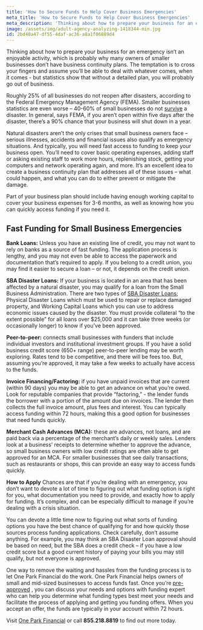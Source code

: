```yaml
---
title: 'How to Secure Funds to Help Cover Business Emergencies'
meta_title: 'How to Secure Funds to Help Cover Business Emergencies'
meta_description: 'Thinking about how to prepare your business for an emergency isn’t an enjoyable activity. Part of your business plan should include having enough working capital to cover your business expenses for 3-6 months, as well as knowing how you can quickly access funding if you need it.'
image: /assets/img/adult-agency-analyzing-1418344-min.jpg
id: 2bd40a47-df55-4daf-ac36-a8a1f06889d4
---
```

Thinking about how to prepare your business for an emergency isn’t an enjoyable activity, which is probably why many owners of smaller businesses don’t have business continuity plans. The temptation is to cross your fingers and assume you’ll be able to deal with whatever comes, when it comes - but statistics show that without a detailed plan, you will probably go out of business.

Roughly 25% of all businesses do not reopen after disasters, according to the Federal Emergency Management Agency (FEMA). Smaller businesses statistics are even worse – 40-60% of small businesses do not [survive](https://www.fema.gov/media-library-data/1441212988001-1aa7fa978c5f999ed088dcaa815cb8cd/3a_BusinessInfographic-1.pdf) a disaster. In general, says FEMA, if you aren’t open within five days after the disaster, there’s a 90% chance that your business will shut down in a year.

Natural disasters aren’t the only crises that small business owners face – serious illnesses, accidents and financial issues also qualify as emergency situations. And typically, you will need fast access to funding to keep your business open. You’ll need to cover basic operating expenses, adding staff or asking existing staff to work more hours, replenishing stock, getting your computers and network operating again, and more. It’s an excellent idea to create a business continuity plan that addresses all of these issues – what could happen, and what you can do to either prevent or mitigate the damage. 

Part of your business plan should include having enough working capital to cover your business expenses for 3-6 months, as well as knowing how you can quickly access funding if you need it.  

## Fast Funding for Small Business Emergencies
**Bank Loans:** Unless you have an existing line of credit, you may not want to rely on banks as a source of fast funding. The application process is lengthy, and you may not even be able to access the paperwork and documentation that’s required to apply. If you belong to a credit union, you may find it easier to secure a loan – or not, it depends on the credit union.

**SBA Disaster Loans:** If your business is located in an area that has been affected by a natural disaster, you may qualify for a loan from the Small Business Administration. There are two types of [SBA Disaster Loans](https://disasterloan.sba.gov/ela/Information/FactSheetBusinesses); Physical Disaster Loans which must be used to repair or replace damaged property, and Working Capital Loans which you can use to address economic issues caused by the disaster. You must provide collateral “to the extent possible” for all loans over $25,000 and it can take three weeks (or occasionally longer) to know if you’ve been approved. 

**Peer-to-peer:** connects small businesses with funders that include individual investors and institutional investment groups. If you have a solid business credit score (650+ range) peer-to-peer lending may be worth exploring. Rates tend to be competitive, and there will be fees too. But, assuming you’re approved, it may take a few weeks to actually have access to the funds.

**Invoice Financing/Factoring:** if you have unpaid invoices that are current (within 90 days) you may be able to get an advance on what you’re owed. Look for reputable companies that provide “factoring,” - the lender funds the borrower with a portion of the amount due on invoices. The lender then collects the full invoice amount, plus fees and interest. You can typically access funding within 72 hours, making this a good option for businesses that need funds quickly. 

**Merchant Cash Advances (MCA):** these are advances, not loans, and are paid back via a percentage of the merchant’s daily or weekly sales. Lenders look at a business’ receipts to determine whether to approve the advance, so small business owners with low credit ratings are often able to get approved for an MCA.  For smaller businesses that see daily transactions, such as restaurants or shops, this can provide an easy way to access funds quickly. 

**How to Apply**
Chances are that if you’re dealing with an emergency, you don’t want to devote a lot of time to figuring out what funding option is right for you, what documentation you need to provide, and exactly how to apply for funding. It’s complex, and can be especially difficult to manage if you’re dealing with a crisis situation.

You can devote a little time now to figuring out what sorts of funding options you have the best chance of qualifying for and how quickly those sources process funding applications. Check carefully, don’t assume anything. For example, you may think an SBA Disaster Loan approval should be based on need, but the SBA does a credit check – if you have a low credit score but a good current history of paying your bills you may still qualify, but not everyone is approved.

One way to remove the waiting and hassles from the funding process is to let One Park Financial do the work.  One Park Financial helps owners of small and mid-sized businesses to access funds fast. Once you’re [pre-approved](https://www.oneparkfinancial.com/pre-qualification) , you can discuss your needs and options with funding expert who can help you determine what funding types best meet your needs and facilitate the process of applying and getting you funding offers. When you accept an offer, the funds are typically in your account within 72 hours.

Visit [One Park Financial](https://www.oneparkfinancial.com) or call **855.218.8819** to find out more today.